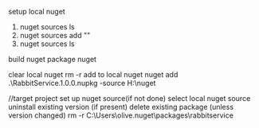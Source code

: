 ﻿
setup local nuget
1) nuget sources ls
2) nuget sources add "<local nuget folder>"
3) nuget sources ls


build nuget package
nuget <path to project>

clear local nuget
rm -r <local nuget folder>
add to local nuget
nuget add .\RabbitService.1.0.0.nupkg -source H:\nuget


//target project
set up nuget source(if not done)
select local nuget source
uninstall existing version (if present)
delete existing package (unless version changed)
rm -r C:\Users\olive\.nuget\packages\rabbitservice


